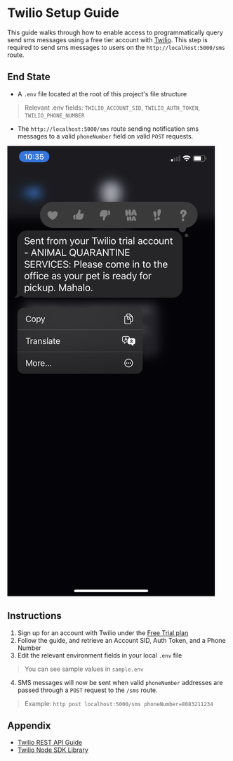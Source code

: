 # Twilio Setup Guide

This guide walks through how to enable access to programmatically query send sms messages using a free tier account with [Twilio](https://www.twilio.com/try-twilio/). This step is required to send sms messages to users on the `http://localhost:5000/sms` route.

## End State
* A `.env` file located at the root of this project's file structure
> Relevant .env fields: `TWILIO_ACCOUNT_SID`, `TWILIO_AUTH_TOKEN`, `TWILIO_PHONE_NUMBER`
* The `http://localhost:5000/sms` route sending notification sms messages to a valid `phoneNumber` field on valid `POST` requests.

![Example SMS Notification](imgs/example_sms.png)

## Instructions
1. Sign up for an account with Twilio under the [Free Trial plan](https://support.twilio.com/hc/en-us/articles/223136107)
2. Follow the guide, and retrieve an Account SID, Auth Token, and a Phone Number
3. Edit the relevant environment fields in your local `.env` file
> You can see sample values in `sample.env`
4. SMS messages will now be sent when valid `phoneNumber` addresses are passed through a `POST` request to the `/sms` route.
> Example: `http post localhost:5000/sms phoneNumber=8083211234`

## Appendix
* [Twilio REST API Guide](https://www.twilio.com/docs/usage/api)
* [Twilio Node SDK Library](https://www.twilio.com/docs/libraries/node)